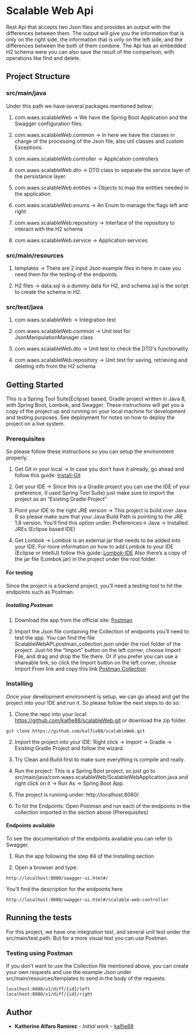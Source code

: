 # Scalable Web Api

Rest Api that accepts two Json files and provides an output with the differences between them. The output will give you the information that is only on the right side, the information that is only on the left side, and the differences between the both of them combine.
The Api has an embedded H2 schema were you can also save the result of the comparison, with operations like find and delete.



## Project Structure

### src/main/java

Under this path we have several packages mentioned below:

1. com.waes.scalableWeb -> We have the Spring Boot Application and the Swagger configuration files.

2. com.waes.scalableWeb.common -> In here we have the classes in charge of the processing of the Json file, also util classes and custom Exceptions.

3. com.waes.scalableWeb.controller -> Application controllers

4. com.waes.scalableWeb.dto -> DTO class to separate the service layer of the persistance layer.

5. com.waes.scalableWeb.entities -> Objects to map the entities needed in the application

6. com.waes.scalableWeb.enums -> An Enum to manage the flags left and right 

7. com.waes.scalableWeb.repository -> Interface of the repository to interact with the H2 schema

8. com.waes.scalableWeb.service -> Application services 


### src/main/resources

1. templates -> There are 2 input Json example files in here in case you need them for the testing of the endpoints.

2. H2 files -> data.sql is a dummy data for H2, and schema.sql is the script to create the schema in H2.


### src/test/java

1. com.waes.scalableWeb -> Integration test

2. com.waes.scalableWeb.common -> Unit test for JsonManipulationManager class

3. com.waes.scalableWeb.dto -> Unit test to check the DTO's functionality

4. com.waes.scalableWeb.repository -> Unit test for saving, retrieving and deleting info from the H2 schema



## Getting Started

This is a Spring Tool Suite(Eclipse) based, Gradle project written in Java 8, with Spring Boot, Lombok, and Swagger.
These instructions will get you a copy of the project up and running on your local machine for development and testing purposes. See deployment for notes on how to deploy the project on a live system.



### Prerequisites

So please follow these instructions so you can setup the environment properly.

1. Get Git in your local -> In case you don’t have it already, go ahead and follow this guide: [Install-Git](https://www.atlassian.com/git/tutorials/install-git)

2. Get your IDE -> Since this is a Gradle project you can use the IDE of your preference, (I used Spring Tool Suite) just make sure to import the project as an “Existing Gradle Project”

3. Point your IDE to the right JRE version -> This project is build over Java 8 so please make sure that your Java Build Path is pointing to the JRE 1.8 version. You’ll find this option under: Preferences-> Java -> Installed JREs (Eclipse based IDE)

4. Get Lombok -> Lombok is an external jar that needs to be added into your IDE. For more information on how to add Lombok to your IDE (Eclipse or IntelliJ) follow this guide: [Lombok-IDE](https://www.baeldung.com/lombok-ide) Also there’s a copy of the jar file (Lombok.jar) in the project under the root folder.


#### For testing

Since the project is a backend project, you’ll need a testing tool to hit the endpoints such as Postman. 


##### Installing Postman

1. Download the app from the official site: [Postman](https://www.getpostman.com/downloads/)

2. Import the Json file containing the Collection of endpoints you’ll need to test the app. You can find the file ScalableWebAPI.postman_collection.json under the root folder of the project. Just hit the “Import” button on the left corner, choose Import File, and drag and drop the file there. Or if you prefer you can use a shareable link, so click the Import button on the left corner, choose Import From link and copy this link [Postman Collection](https://www.getpostman.com/collections/ed7ad3576d48fec01248)



### Installing

Once your development environment is setup, we can go ahead and get the project into your IDE and run it. So please follow the next steps to do so:

1. Clone the repo into your local: https://github.com/kalfie88/scalableWeb.git or download the zip folder.

```
git clone https://github.com/kalfie88/scalableWeb.git
```

2. Import the project into your IDE: Right click -> Import -> Gradle -> Existing Gradle Project and follow the wizard.

3. Try Clean and Build first to make sure everything is compile and really. 

4. Run the project: This is a Spring Boot project, so just go to src/main/java/com.waes.scalableWeb/ScalableWebApplication.java and right click on it -> Run As -> Spring Boot App.

5. The project is running under: http://localhost:8080/

6. To hit the Endpoints: Open Postman and run each of the endpoints in the collection imported in the section above (Prerequisites)


#### Endpoints available 

To see the documentation of the endpoints available you can refer to Swagger.

1. Run the app following the step #4 of the Installing section

2. Open a browser and type:

```
http://localhost:8080/swagger-ui.html#/

```

You’ll find the description for the endpoints here

```
http://localhost:8080/swagger-ui.html#/scalable-web-controller

```



## Running the tests

For this project, we have one integration test, and several unit test under the src/main/test path.
But for a more visual test you can use Postman.


### Testing using Postman

If you don’t want to use the Collection file mentioned above, you can create your own requests and use the example Json under src/main/resources/templates to send in the body of the requests: 

```
localhost:8080/v1/diff/{id}/left
localhost:8080/v1/diff/{id}/right

```



## Author

* **Katherine Alfaro Ramirez** - *Initial work* - [kalfie88](https://github.com/kalfie88)
